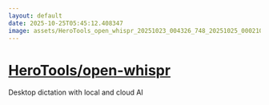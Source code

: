 ```yaml
---
layout: default
date: 2025-10-25T05:45:12.408347
image: assets/HeroTools_open_whispr_20251023_004326_748_20251025_000210_b6329e--20251025T023556470--cropped.png
---
```


# [HeroTools/open-whispr](https://github.com/HeroTools/open-whispr/)

Desktop dictation with local and cloud AI
